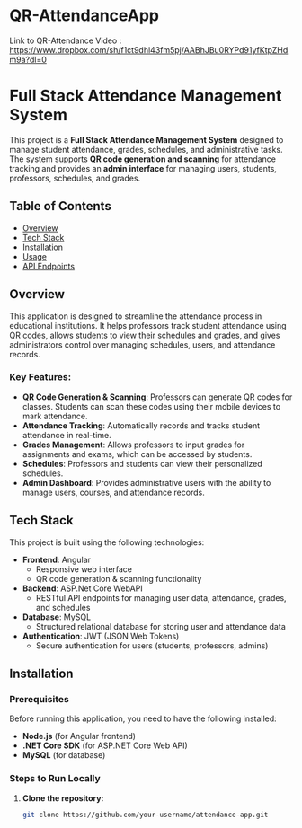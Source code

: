 # QR-AttendanceApp
Link to QR-Attendance Video : https://www.dropbox.com/sh/f1ct9dhl43fm5pj/AABhJBu0RYPd91yfKtpZHdm9a?dl=0
# Full Stack Attendance Management System

This project is a **Full Stack Attendance Management System** designed to manage student attendance, grades, schedules, and administrative tasks. The system supports **QR code generation and scanning** for attendance tracking and provides an **admin interface** for managing users, students, professors, schedules, and grades.

## Table of Contents
- [Overview](#overview)
- [Tech Stack](#tech-stack)
- [Installation](#installation)
- [Usage](#usage)
- [API Endpoints](#api-endpoints)


## Overview

This application is designed to streamline the attendance process in educational institutions. It helps professors track student attendance using QR codes, allows students to view their schedules and grades, and gives administrators control over managing schedules, users, and attendance records.

### Key Features:
- **QR Code Generation & Scanning**: Professors can generate QR codes for classes. Students can scan these codes using their mobile devices to mark attendance.
- **Attendance Tracking**: Automatically records and tracks student attendance in real-time.
- **Grades Management**: Allows professors to input grades for assignments and exams, which can be accessed by students.
- **Schedules**: Professors and students can view their personalized schedules.
- **Admin Dashboard**: Provides administrative users with the ability to manage users, courses, and attendance records.
  
## Tech Stack

This project is built using the following technologies:
- **Frontend**: Angular
  - Responsive web interface
  - QR code generation & scanning functionality
- **Backend**: ASP.Net Core WebAPI
  - RESTful API endpoints for managing user data, attendance, grades, and schedules
- **Database**: MySQL
  - Structured relational database for storing user and attendance data
- **Authentication**: JWT (JSON Web Tokens)
  - Secure authentication for users (students, professors, admins)

## Installation

### Prerequisites
Before running this application, you need to have the following installed:
- **Node.js** (for Angular frontend)
- **.NET Core SDK** (for ASP.NET Core Web API)
- **MySQL** (for database)

### Steps to Run Locally

1. **Clone the repository:**

   ```bash
   git clone https://github.com/your-username/attendance-app.git
